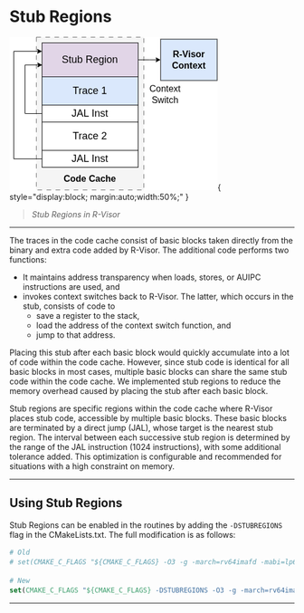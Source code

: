 # Stub Regions

![R-Visor Architecture](./images/rvisor_stub_regions.drawio.png){ style="display:block; margin:auto;width:50%;" }
<!-- **Figure 1:** Stub regions in R-Visor -->
> *Stub Regions in R-Visor*

----


The traces in the code cache consist of basic blocks taken directly from the binary and extra code added by R-Visor. The additional code performs two functions: 
* It maintains address transparency when loads, stores, or AUIPC instructions are used, and
* invokes context switches back to R-Visor. The latter, which occurs in the stub, consists of code to 
    - save a register to the stack, 
    - load the address of the context switch function, and 
    - jump to that address. 

Placing this stub after each basic block would quickly accumulate into a lot of code within the code cache. However, since stub code is identical for all basic blocks in most cases, multiple basic blocks can share the same stub code within the code cache. We implemented stub regions to reduce the memory overhead caused by placing the stub after each basic block. 

Stub regions are specific regions within the code cache where R-Visor places stub code, accessible by multiple basic blocks. These basic blocks are terminated by a direct jump (JAL), whose target is the nearest stub region. The interval between each successive stub region is determined by the range of the JAL instruction (1024 instructions), with some additional tolerance added. This optimization is configurable and recommended for situations with a high constraint on memory.


----

## Using Stub Regions

Stub Regions can be enabled in the routines by adding the `-DSTUBREGIONS` flag in the CMakeLists.txt. The full modification is as follows:

```cmake
# Old
# set(CMAKE_C_FLAGS "${CMAKE_C_FLAGS} -O3 -g -march=rv64imafd -mabi=lp64d -mno-relax")

# New
set(CMAKE_C_FLAGS "${CMAKE_C_FLAGS} -DSTUBREGIONS -O3 -g -march=rv64imafd -mabi=lp64d -mno-relax")
```

----


<br><br>
